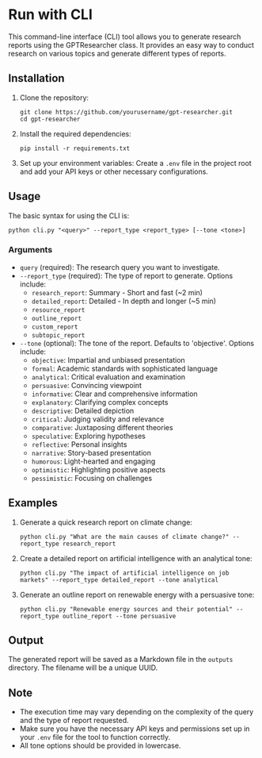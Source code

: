 # Run with CLI

This command-line interface (CLI) tool allows you to generate research reports using the GPTResearcher class. It provides an easy way to conduct research on various topics and generate different types of reports.

## Installation

1. Clone the repository:
   ```
   git clone https://github.com/yourusername/gpt-researcher.git
   cd gpt-researcher
   ```

2. Install the required dependencies:
   ```
   pip install -r requirements.txt
   ```

3. Set up your environment variables:
   Create a `.env` file in the project root and add your API keys or other necessary configurations.

## Usage

The basic syntax for using the CLI is:

```
python cli.py "<query>" --report_type <report_type> [--tone <tone>]
```

### Arguments

- `query` (required): The research query you want to investigate.
- `--report_type` (required): The type of report to generate. Options include:
  - `research_report`: Summary - Short and fast (~2 min)
  - `detailed_report`: Detailed - In depth and longer (~5 min)
  - `resource_report`
  - `outline_report`
  - `custom_report`
  - `subtopic_report`
- `--tone` (optional): The tone of the report. Defaults to 'objective'. Options include:
  - `objective`: Impartial and unbiased presentation
  - `formal`: Academic standards with sophisticated language
  - `analytical`: Critical evaluation and examination
  - `persuasive`: Convincing viewpoint
  - `informative`: Clear and comprehensive information
  - `explanatory`: Clarifying complex concepts
  - `descriptive`: Detailed depiction
  - `critical`: Judging validity and relevance
  - `comparative`: Juxtaposing different theories
  - `speculative`: Exploring hypotheses
  - `reflective`: Personal insights
  - `narrative`: Story-based presentation
  - `humorous`: Light-hearted and engaging
  - `optimistic`: Highlighting positive aspects
  - `pessimistic`: Focusing on challenges

## Examples

1. Generate a quick research report on climate change:
   ```
   python cli.py "What are the main causes of climate change?" --report_type research_report
   ```

2. Create a detailed report on artificial intelligence with an analytical tone:
   ```
   python cli.py "The impact of artificial intelligence on job markets" --report_type detailed_report --tone analytical
   ```

3. Generate an outline report on renewable energy with a persuasive tone:
   ```
   python cli.py "Renewable energy sources and their potential" --report_type outline_report --tone persuasive
   ```

## Output

The generated report will be saved as a Markdown file in the `outputs` directory. The filename will be a unique UUID.

## Note

- The execution time may vary depending on the complexity of the query and the type of report requested.
- Make sure you have the necessary API keys and permissions set up in your `.env` file for the tool to function correctly.
- All tone options should be provided in lowercase.